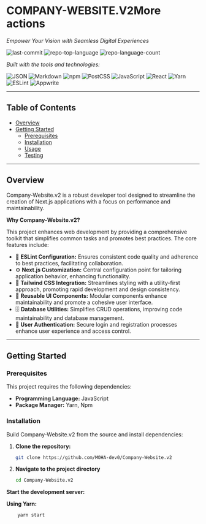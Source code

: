# COMPANY-WEBSITE.V2More actions

*Empower Your Vision with Seamless Digital Experiences*

![last-commit](https://img.shields.io/github/last-commit/MOHA-dev0/Company-Website.v2?style=flat&logo=git&logoColor=white&color=0080ff)
![repo-top-language](https://img.shields.io/github/languages/top/MOHA-dev0/Company-Website.v2?style=flat&color=0080ff)
![repo-language-count](https://img.shields.io/github/languages/count/MOHA-dev0/Company-Website.v2?style=flat&color=0080ff)

*Built with the tools and technologies:*

![JSON](https://img.shields.io/badge/JSON-000000.svg?style=flat&logo=JSON&logoColor=white)
![Markdown](https://img.shields.io/badge/Markdown-000000.svg?style=flat&logo=Markdown&logoColor=white)
![npm](https://img.shields.io/badge/npm-CB3837.svg?style=flat&logo=npm&logoColor=white)
![PostCSS](https://img.shields.io/badge/PostCSS-DD3A0A.svg?style=flat&logo=PostCSS&logoColor=white)
![JavaScript](https://img.shields.io/badge/JavaScript-F7DF1E.svg?style=flat&logo=JavaScript&logoColor=black)
![React](https://img.shields.io/badge/React-61DAFB.svg?style=flat&logo=React&logoColor=black)
![Yarn](https://img.shields.io/badge/Yarn-2C8EBB.svg?style=flat&logo=Yarn&logoColor=white)
![ESLint](https://img.shields.io/badge/ESLint-4B32C3.svg?style=flat&logo=ESLint&logoColor=white)
![Appwrite](https://img.shields.io/badge/Appwrite-FD366E.svg?style=flat&logo=Appwrite&logoColor=white)

---

## Table of Contents

- [Overview](#overview)
- [Getting Started](#getting-started)
  - [Prerequisites](#prerequisites)
  - [Installation](#installation)
  - [Usage](#usage)
  - [Testing](#testing)


---

## Overview

Company-Website.v2 is a robust developer tool designed to streamline the creation of Next.js applications with a focus on performance and maintainability.

**Why Company-Website.v2?**

This project enhances web development by providing a comprehensive toolkit that simplifies common tasks and promotes best practices. The core features include:

- 🎨 **ESLint Configuration:** Ensures consistent code quality and adherence to best practices, facilitating collaboration.
- ⚙️ **Next.js Customization:** Central configuration point for tailoring application behavior, enhancing functionality.
- 🌈 **Tailwind CSS Integration:** Streamlines styling with a utility-first approach, promoting rapid development and design consistency.
- 🔄 **Reusable UI Components:** Modular components enhance maintainability and promote a cohesive user interface.
- 🗄️ **Database Utilities:** Simplifies CRUD operations, improving code maintainability and database management.
- 🔐 **User Authentication:** Secure login and registration processes enhance user experience and access control.

---

## Getting Started

### Prerequisites

This project requires the following dependencies:

- **Programming Language:** JavaScript
- **Package Manager:** Yarn, Npm

### Installation

Build Company-Website.v2 from the source and install dependencies:

1. **Clone the repository:**
   ```sh
   git clone https://github.com/MOHA-dev0/Company-Website.v2

2. **Navigate to the project directory**
    ```sh
    cd Company-Website.v2

**Start the development server:**

**Using Yarn:**
```sh
    yarn start
